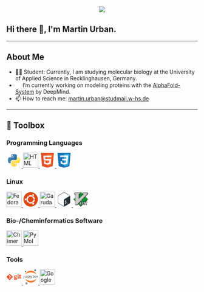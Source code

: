 

<div id='header' align='center'>
  <img src='https://media.giphy.com/media/Pd3tm3xUkQx3Q4Ez4C/giphy.gif' width='300'/>
</div>

<h2>Hi there 👋, I'm Martin Urban.</h2> 
    
---
## About Me
- 👨‍🔬️ Student: Currently, I am studying molecular biology at the University of Applied Science in Recklinghausen, Germany.
- <img src='https://avatars.githubusercontent.com/u/81388165?v=4' width='15' height='15'/> I’m currently working on modeling proteins with the [AlphaFold-System](https://github.com/deepmind/alphafold) by DeepMind.
- 📫 How to reach me: martin.urban@studmail.w-hs.de

---
## 🧰 Toolbox
### Programming Languages
<div>
  <a href='https://www.python.org/'>
  <img src='https://github.com/devicons/devicon/blob/master/icons/python/python-original.svg' title='Python' width='40' height='40'/>
  </a>
  <a href='https://www.wolfram.com/mathematica/'>
  <img src='https://upload.wikimedia.org/wikipedia/commons/thumb/8/8c/Antu_mathematica.svg/768px-Antu_mathematica.svg.png' title='HTML' width='40' height='40'/>
  </a>
  <a href='https://html.spec.whatwg.org/'>
    <img src='https://github.com/devicons/devicon/blob/master/icons/html5/html5-original.svg' title='HTML' width='40' height='40'/>
  </a>
  <a href='https://www.w3.org/Style/CSS/Overview.en.html'>
    <img src='https://github.com/devicons/devicon/blob/master/icons/css3/css3-original.svg' title='CSS' width='40' height='40'/>
  </a>
</div>

### Linux
<div>
  <a href='https://fedoraproject.org/wiki/Fedora_Project_Wiki'>
    <img src='https://upload.wikimedia.org/wikipedia/commons/3/3f/Fedora_logo.svg' title='Fedora' width='40' height='40'/>
  </a>
  <a href='https://ubuntu.com/'>
    <img src='https://github.com/devicons/devicon/blob/master/icons/ubuntu/ubuntu-plain.svg' title='Ubuntu' width='40' height='40'/>
  </a>
  <a href='https://garudalinux.org/'>
    <img src='https://avatars.githubusercontent.com/u/44837339?v=4' title='Garuda' width='40' height='40'/>
  </a>
  <a href='https://www.gnu.org/software/bash/'>
    <img src='https://github.com/devicons/devicon/blob/master/icons/bash/bash-original.svg' title='Bash' width='40' height='40'/>
  </a>  
  <a href='https://www.vim.org/'>
    <img src='https://github.com/devicons/devicon/blob/master/icons/vim/vim-original.svg' title='VIM' width='40' height='40'/>  
  </a>    
</div>

### Bio-/Cheminformatics Software
<div>
  <a href='https://www.cgl.ucsf.edu/chimerax/'>
    <img src='http://www.rbvi.ucsf.edu/chimerax/docs/devel/_static/ChimeraX-icon.svg' title='ChimeraX' width='40' height='40'/>
  </a>
  <a href='https://github.com/schrodinger/pymol-open-source'>
    <img src='https://github.com/schrodinger/pymol-open-source/blob/master/data/pymol/icons/icon2.svg' title='PyMol' width='40' height='40'/>
  </a>
</div>

### Tools
<div>
  <a href='https://git-scm.com/'>
    <img src='https://github.com/devicons/devicon/blob/master/icons/git/git-plain-wordmark.svg' title='Git' width='40' height='40'/>
  </a>
  <a href='https://jupyter.org/'>
    <img src='https://github.com/devicons/devicon/blob/master/icons/jupyter/jupyter-original-wordmark.svg' title='Jupyter' width='40' height='40'/>
  </a>
  <a href='https://colab.research.google.com/'>
    <img src='https://colab.research.google.com/img/colab_favicon_256px.png' title='Google Colab' width='40' height='40'/>
  </a>
</div>


<!--
**urban233/urban233** is a ✨ _special_ ✨ repository because its `README.md` (this file) appears on your GitHub profile.

Here are some ideas to get you started:

- 🔭 I’m currently working on ...
- 🌱 I’m currently learning ...
- 👯 I’m looking to collaborate on ...
- 🤔 I’m looking for help with ...
- 💬 Ask me about ...

- 😄 Pronouns: ...
- ⚡ Fun fact: ...
-->
